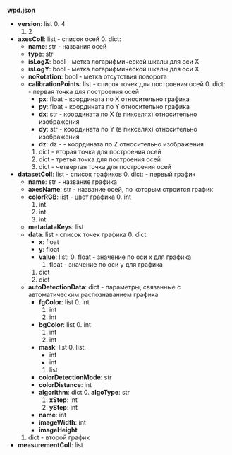 **wpd.json**
- **version**: list
  0. 4
  1. 2
- **axesColl**: list - список осей
  0. dict:
     - **name**: str - названия осей
     - **type**: str
     - **isLogX**: bool - метка логарифмической шкалы для оси X
     - **isLogY**: bool - метка логарифмической шкалы для оси X
     - **noRotation**: bool - метка отсутствия поворота
     - **calibrationPoints**: list - список точек для построения осей
       0. dict: - первая точка для построения осей
          - **px**: float - координата по X относительно графика
          - **py**: float - координата по Y относительно графика
          - **dx**: str - координата по X (в пикселях) относительно изображения 
          - **dy**: str - координата по Y (в пикселях) относительно изображения 
          - **dz**: dz - - координата по Z относительно изображения 
       1. dict - вторая точка для построения осей
       2. dict - третья точка для построения осей
       3. dict - четвертая точка для построения осей
- **datasetColl**: list - список графиков
  0. dict: - первый график
     - **name**: str - название графика
     - **axesName**: str - название осей, по которым строится график
     - **colorRGB**: list - цвет графика
       0. int
       1. int
       2. int
       3. int
     - **metadataKeys**: list
     - **data**: list - список точек графика
       0. dict:
          - **x**: float
          - **y**: float
          - **value**: list:
            0. float - значение по оси x для графика
            1. float - значение по оси y для графика
       1. dict
       2. dict
     - **autoDetectionData**: dict - параметры, связанные с автоматическим распознаванием графика
       - **fgColor**: list
         0. int
         1. int
         2. int
       - **bgColor**: list
         0. int
         1. int
         2. int
       - **mask**: list
         0. list:
            - int
            - int
         1. list
       - **colorDetectionMode**: str
       - **colorDistance**: int
       - **algorithm**: dict
         0. **algoType**: str
         1. **xStep**: int
         2. **yStep**: int
       - **name**: int
       - **imageWidth**: int
       - **imageHeight**
  1. dict - второй график
- **measurementColl**: list 